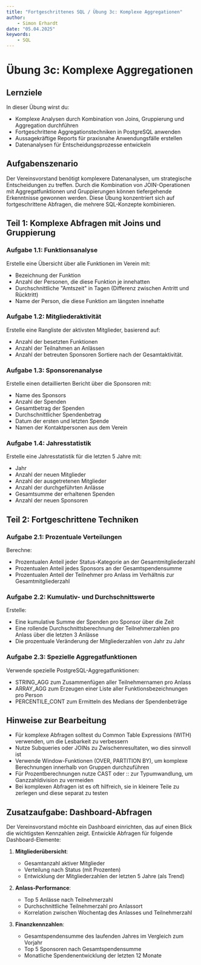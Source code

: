 ```yaml
---
title: "Fortgeschrittenes SQL / Übung 3c: Komplexe Aggregationen"
author: 
    - Simon Erhardt
date: "05.04.2025"
keywords:
    - SQL
---
```


# Übung 3c: Komplexe Aggregationen

## Lernziele

In dieser Übung wirst du:
- Komplexe Analysen durch Kombination von Joins, Gruppierung und Aggregation durchführen
- Fortgeschrittene Aggregationstechniken in PostgreSQL anwenden
- Aussagekräftige Reports für praxisnahe Anwendungsfälle erstellen
- Datenanalysen für Entscheidungsprozesse entwickeln

## Aufgabenszenario

Der Vereinsvorstand benötigt komplexere Datenanalysen, um strategische Entscheidungen zu treffen. Durch die Kombination von JOIN-Operationen mit Aggregatfunktionen und Gruppierungen können tiefergehende Erkenntnisse gewonnen werden. Diese Übung konzentriert sich auf fortgeschrittene Abfragen, die mehrere SQL-Konzepte kombinieren.

## Teil 1: Komplexe Abfragen mit Joins und Gruppierung

### Aufgabe 1.1: Funktionsanalyse
Erstelle eine Übersicht über alle Funktionen im Verein mit:
- Bezeichnung der Funktion
- Anzahl der Personen, die diese Funktion je innehatten
- Durchschnittliche "Amtszeit" in Tagen (Differenz zwischen Antritt und Rücktritt)
- Name der Person, die diese Funktion am längsten innehatte

### Aufgabe 1.2: Mitgliederaktivität
Erstelle eine Rangliste der aktivsten Mitglieder, basierend auf:
- Anzahl der besetzten Funktionen
- Anzahl der Teilnahmen an Anlässen
- Anzahl der betreuten Sponsoren
Sortiere nach der Gesamtaktivität.

### Aufgabe 1.3: Sponsorenanalyse
Erstelle einen detaillierten Bericht über die Sponsoren mit:
- Name des Sponsors
- Anzahl der Spenden
- Gesamtbetrag der Spenden
- Durchschnittlicher Spendenbetrag
- Datum der ersten und letzten Spende
- Namen der Kontaktpersonen aus dem Verein

### Aufgabe 1.4: Jahresstatistik
Erstelle eine Jahresstatistik für die letzten 5 Jahre mit:
- Jahr
- Anzahl der neuen Mitglieder
- Anzahl der ausgetretenen Mitglieder
- Anzahl der durchgeführten Anlässe
- Gesamtsumme der erhaltenen Spenden
- Anzahl der neuen Sponsoren

## Teil 2: Fortgeschrittene Techniken

### Aufgabe 2.1: Prozentuale Verteilungen
Berechne:
- Prozentualen Anteil jeder Status-Kategorie an der Gesamtmitgliederzahl
- Prozentualen Anteil jedes Sponsors an der Gesamtspendensumme
- Prozentualen Anteil der Teilnehmer pro Anlass im Verhältnis zur Gesamtmitgliederzahl

### Aufgabe 2.2: Kumulativ- und Durchschnittswerte
Erstelle:
- Eine kumulative Summe der Spenden pro Sponsor über die Zeit
- Eine rollende Durchschnittsberechnung der Teilnehmerzahlen pro Anlass über die letzten 3 Anlässe
- Die prozentuale Veränderung der Mitgliederzahlen von Jahr zu Jahr

### Aufgabe 2.3: Spezielle Aggregatfunktionen
Verwende spezielle PostgreSQL-Aggregatfunktionen:
- STRING_AGG zum Zusammenfügen aller Teilnehmernamen pro Anlass
- ARRAY_AGG zum Erzeugen einer Liste aller Funktionsbezeichnungen pro Person
- PERCENTILE_CONT zum Ermitteln des Medians der Spendenbeträge

## Hinweise zur Bearbeitung

- Für komplexe Abfragen solltest du Common Table Expressions (WITH) verwenden, um die Lesbarkeit zu verbessern
- Nutze Subqueries oder JOINs zu Zwischenresultaten, wo dies sinnvoll ist
- Verwende Window-Funktionen (OVER, PARTITION BY), um komplexe Berechnungen innerhalb von Gruppen durchzuführen
- Für Prozentberechnungen nutze CAST oder :: zur Typumwandlung, um Ganzzahldivision zu vermeiden
- Bei komplexen Abfragen ist es oft hilfreich, sie in kleinere Teile zu zerlegen und diese separat zu testen

## Zusatzaufgabe: Dashboard-Abfragen

Der Vereinsvorstand möchte ein Dashboard einrichten, das auf einen Blick die wichtigsten Kennzahlen zeigt. Entwickle Abfragen für folgende Dashboard-Elemente:

1. **Mitgliederübersicht**:
   - Gesamtanzahl aktiver Mitglieder
   - Verteilung nach Status (mit Prozenten)
   - Entwicklung der Mitgliederzahlen der letzten 5 Jahre (als Trend)

2. **Anlass-Performance**:
   - Top 5 Anlässe nach Teilnehmerzahl
   - Durchschnittliche Teilnehmerzahl pro Anlassort
   - Korrelation zwischen Wochentag des Anlasses und Teilnehmerzahl

3. **Finanzkennzahlen**:
   - Gesamtspendensumme des laufenden Jahres im Vergleich zum Vorjahr
   - Top 5 Sponsoren nach Gesamtspendensumme
   - Monatliche Spendenentwicklung der letzten 12 Monate
